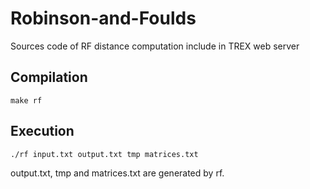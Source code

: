 # Robinson-and-Foulds
Sources code of RF distance computation include in TREX web server

## Compilation 
```console
make rf
```

## Execution 
```console
./rf input.txt output.txt tmp matrices.txt
```

output.txt, tmp and matrices.txt are generated by rf.

